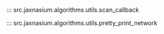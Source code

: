 ::: src.jaxnasium.algorithms.utils.scan_callback

::: src.jaxnasium.algorithms.utils.pretty_print_network

